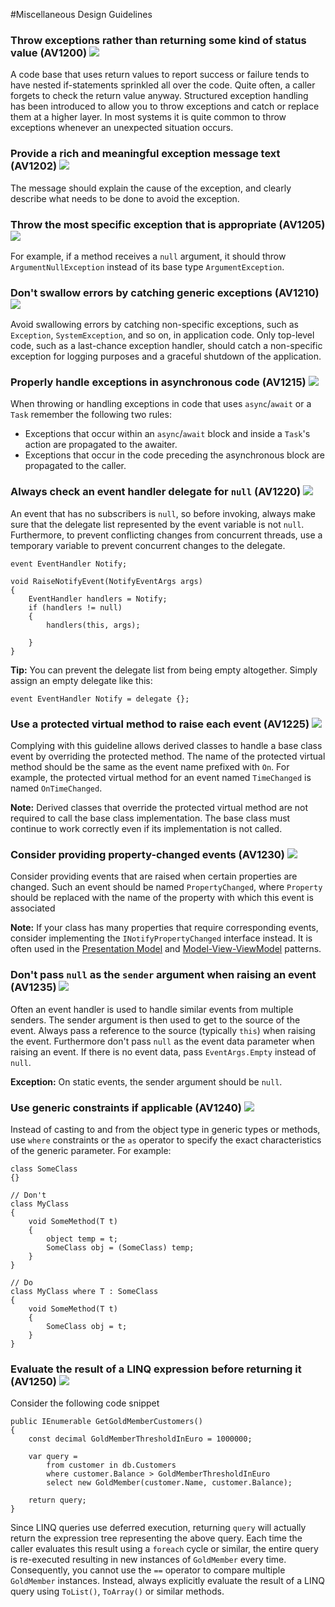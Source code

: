<!--
NOTE: Requires Markdown Extra. See http://michelf.ca/projects/php-markdown/extra/
 --> 

#Miscellaneous Design Guidelines

### Throw exceptions rather than returning some kind of status value (AV1200) ![](images/2.png)

A code base that uses return values to report success or failure tends to have nested if-statements sprinkled all over the code. Quite often, a caller forgets to check the return value anyway. Structured exception handling has been introduced to allow you to throw exceptions and catch or replace them at a higher layer. In most systems it is quite common to throw exceptions whenever an unexpected situation occurs.

### Provide a rich and meaningful exception message text (AV1202) ![](images/2.png)

The message should explain the cause of the exception, and clearly describe what needs to be done to avoid the exception.

### Throw the most specific exception that is appropriate (AV1205) ![](images/3.png)

For example, if a method receives a `null` argument, it should throw `ArgumentNullException` instead of its base type `ArgumentException`.

### Don't swallow errors by catching generic exceptions  (AV1210) ![](images/1.png)

Avoid swallowing errors by catching non-specific exceptions, such as `Exception`, `SystemException`, and so on, in application code. Only top-level code, such as a last-chance exception handler, should catch a non-specific exception for logging purposes and a graceful shutdown of the application.

### Properly handle exceptions in asynchronous code (AV1215) ![](images/2.png)
When throwing or handling exceptions in code that uses `async`/`await` or a `Task` remember the following two rules:

- Exceptions that occur within an `async`/`await` block and inside a `Task`'s action are propagated to the awaiter.
- Exceptions that occur in the code preceding the asynchronous block are propagated to the caller.

### Always check an event handler delegate for `null` (AV1220) ![](images/1.png)

An event that has no subscribers is `null`, so before invoking, always make sure that the delegate list represented by the event variable is not `null`. Furthermore, to prevent conflicting changes from concurrent threads, use a temporary variable to prevent concurrent changes to the delegate.

	event EventHandler Notify;
	
	void RaiseNotifyEvent(NotifyEventArgs args)  
	{
		EventHandler handlers = Notify;  
		if (handlers != null)  
		{  
		    handlers(this, args); 
		
		}
	}

**Tip:** You can prevent the delegate list from being empty altogether. Simply assign an empty delegate like this:

	event EventHandler Notify = delegate {};

### Use a protected virtual method to raise each event (AV1225) ![](images/2.png)
Complying with this guideline allows derived classes to handle a base class event by overriding the protected method. The name of the protected virtual method should be the same as the event name prefixed with `On`. For example, the protected virtual method for an event named `TimeChanged` is named `OnTimeChanged`.

**Note:** Derived classes that override the protected virtual method are not required to call the base class implementation. The base class must continue to work correctly even if its implementation is not called.

### Consider providing property-changed events (AV1230) ![](images/3.png)
Consider providing events that are raised when certain properties are changed. Such an event should be named `PropertyChanged`, where `Property` should be replaced with the name of the property with which this event is associated

**Note:** If your class has many properties that require corresponding events, consider implementing the `INotifyPropertyChanged` interface instead. It is often used in the [Presentation Model](http://martinfowler.com/eaaDev/PresentationModel.html) and [Model-View-ViewModel](http://msdn.microsoft.com/en-us/magazine/dd419663.aspx) patterns.

### Don't pass `null` as the `sender` argument when raising an event  (AV1235) ![](images/1.png)

Often an event handler is used to handle similar events from multiple senders. The sender argument is then used to get to the source of the event. Always pass a reference to the source (typically `this`) when raising the event. Furthermore don't pass `null` as the event data parameter when raising an event. If there is no event data, pass `EventArgs.Empty` instead of `null`.

**Exception:** On static events, the sender argument should be `null`.

### Use generic constraints if applicable (AV1240) ![](images/2.png)
Instead of casting to and from the object type in generic types or methods, use `where` constraints or the `as` operator to specify the exact characteristics of the generic parameter. For example:

	class SomeClass  
	{}
	
	// Don't  
	class MyClass  
	{
		void SomeMethod(T t)  
		{  
			object temp = t;  
			SomeClass obj = (SomeClass) temp;  
		}  
	}
	
	// Do  
	class MyClass where T : SomeClass  
	{
		void SomeMethod(T t)  
		{  
			SomeClass obj = t;  
		}  
	}

### Evaluate the result of a LINQ expression before returning it  (AV1250) ![](images/1.png)

Consider the following code snippet
	
	public IEnumerable GetGoldMemberCustomers()
	{
		const decimal GoldMemberThresholdInEuro = 1000000;
		
		var query = 
			from customer in db.Customers
			where customer.Balance > GoldMemberThresholdInEuro
			select new GoldMember(customer.Name, customer.Balance);
		
		return query;  
	}

Since LINQ queries use deferred execution, returning `query` will actually return the expression tree representing the above query. Each time the caller evaluates this result using a `foreach` cycle or similar, the entire query is re-executed resulting in new instances of `GoldMember` every time. Consequently, you cannot use the `==` operator to compare multiple `GoldMember` instances. Instead, always explicitly evaluate the result of a LINQ query using `ToList()`, `ToArray()` or similar methods.